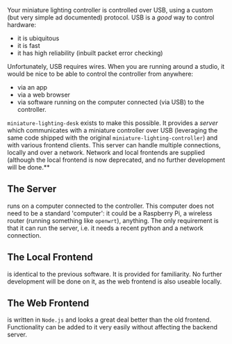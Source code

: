 Your miniature lighting controller is controlled over USB, using a custom (but
very simple ad documented) protocol.  USB is a *good* way to control hardware:

- it is ubiquitous
- it is fast
- it has high reliability (inbuilt packet error checking)

Unfortunately, USB requires wires.  When you are running around a studio, it
would be nice to be able to control the controller from anywhere:

- via an app
- via a web browser
- via software running on the computer connected (via USB) to the controller.

`miniature-lighting-desk` exists to make this possible.  It provides a *server*
which communicates with a miniature controller over USB (leveraging the same
code shipped with the original `miniature-lighting-controller`) and with various
frontend clients.  This server can handle multiple connections, locally and over
a network.  Network and local frontends are supplied (although the local
frontend is now deprecated, and no further development will be done.**

## The Server

runs on a computer connected to the controller.  This computer does not need to
be a standard 'computer': it could be a Raspberry Pi, a wireless router (running
something like `openwrt`), anything.  The only requirement is that it can run
the server, i.e. it needs a recent python and a network connection.

## The Local Frontend

is identical to the previous software. It is provided for familiarity. No
further development will be done on it, as the web frontend is also useable
locally.

## The Web Frontend

is written in `Node.js` and looks a great deal better than the old frontend.
Functionality can be added to it very easily without affecting the backend
server.


